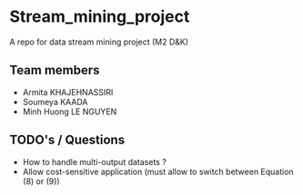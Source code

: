 # Stream_mining_project
A repo for data stream mining project (M2 D&amp;K)

## Team members
- Armita KHAJEHNASSIRI
- Soumeya KAADA
- Minh Huong LE NGUYEN

## TODO's / Questions
- How to handle multi-output datasets ?
- Allow cost-sensitive application (must allow to switch between Equation (8) or (9))
